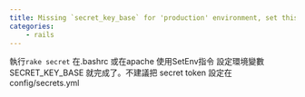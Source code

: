 ```yaml
---
title: Missing `secret_key_base` for 'production' environment, set this value in `config/secrets.yml`
categories:
    - rails
---
```

執行```rake secret``` 在.bashrc 或在apache 使用SetEnv指令 設定環境變數 SECRET_KEY_BASE 就完成了。不建議把 secret token 設定在 config/secrets.yml
